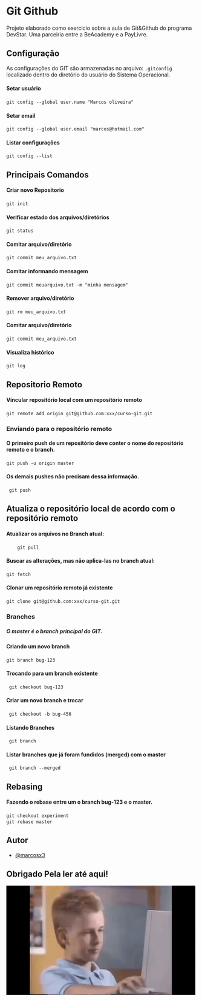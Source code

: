 
# Git Github

 Projeto elaborado como exercicio sobre a aula de Git&Github do programa DevStar. Uma parceiria entre a BeAcademy e a PayLivre.
## Configuração

As configurações do GIT são armazenadas no arquivo:  ```.gitconfig``` localizado dentro do diretório do usuário do Sistema Operacional.

#### Setar usuário
    git config --global user.name "Marcos oliveira"

#### Setar email
    git config --global user.email "marcos@hotmail.com"

#### Listar configurações
    git config --list

## Principais Comandos

#### Criar novo Repositorio
    git init

#### Verificar estado dos arquivos/diretórios
    git status

#### Comitar arquivo/diretório
    git commit meu_arquivo.txt 

#### Comitar informando mensagem
    git commit meuarquivo.txt -m "minha mensagem"

#### Remover arquivo/diretório
    git rm meu_arquivo.txt 

#### Comitar arquivo/diretório
    git commit meu_arquivo.txt 

#### Visualiza histórico
    git log 

## Repositorio Remoto

#### Vincular repositório local com um repositório remoto
    git remote add origin git@github.com:xxx/curso-git.git 

### Enviando para o repositório remoto
#### **O primeiro push de um repositório deve conter o nome do repositório remoto e o branch.**
    git push -u origin master 

#### **Os demais pushes não precisam dessa informação.**
     git push 
## **Atualiza o repositório local de acordo com o repositório remoto**
#### Atualizar os arquivos no Branch atual:
        git pull
#### Buscar as alterações, mas não aplica-las no branch atual:
    git fetch
#### Clonar um repositório remoto já existente
    git clone git@github.com:xxx/curso-git.git

### Branches
##### O **master** é o branch principal do GIT.

#### Criando um novo branch
    git branch bug-123
#### Trocando para um branch existente
     git checkout bug-123
#### Criar um novo branch e trocar
     git checkout -b bug-456
#### Listando Branches
     git branch
#### Listar branches que já foram fundidos (merged) com o master
     git branch --merged

## Rebasing
#### Fazendo o rebase entre um o branch bug-123 e o master.
    git checkout experiment
    git rebase master

## Autor

- [@marcosx3](https://github.com/marcosx3)

## Obrigado Pela ler até aqui!
![Alt Text](https://github.com/marcosx3/beacademy-devstart-gitegithub/blob/main/ok.gif)